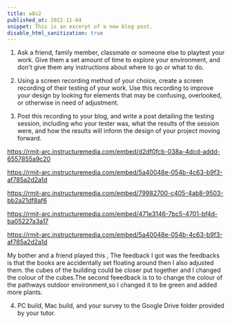 ```yaml
---
title: w8s2
published_at: 2022-11-04
snippet: This is an excerpt of a new blog post.
disable_html_sanitization: true
---
```


1. Ask a friend, family member, classmate or someone else to playtest your work. Give them a set amount of time to explore your environment, and don't give them any instructions about where to go or what to do.  

2. Using a screen recording method of your choice, create a screen recording of their testing of your work. Use this recording to improve your design by looking for elements that may be confusing, overlooked, or otherwise in need of adjustment.




3. Post this recording to your blog, and write a post detailing the testing session, including who your tester was, what the results of the session were, and how the results will inform the design of your project moving forward. 


https://rmit-arc.instructuremedia.com/embed/d2df0fcb-038a-4dcd-addd-6557855a9c20


https://rmit-arc.instructuremedia.com/embed/5a40048e-054b-4c63-b9f3-af785a2d2a1d

https://rmit-arc.instructuremedia.com/embed/79982700-c405-4ab8-9503-bb2a21df8af6

https://rmit-arc.instructuremedia.com/embed/471e3146-7bc5-4701-bf4d-ba05227a3a17

https://rmit-arc.instructuremedia.com/embed/5a40048e-054b-4c63-b9f3-af785a2d2a1d

My bother and a friend played this , The feedback I got was the feedbacks is that the books are accidentally set floating around then I also adjusted them. the cubes of the building could be closer put together and I changed the colour of the cubes.The second  feeedback is to to change the colour of the pathways outdoor environment,so I changed it to be green and added more plants.


4. PC build, Mac build, and your survey to the Google Drive folder provided by your tutor.
